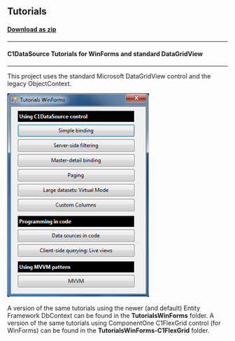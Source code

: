 ## Tutorials
#### [Download as zip](https://grapecity.github.io/DownGit/#/home?url=https://github.com/GrapeCity/ComponentOne-WinForms-Samples/tree/master/NetFramework\DataSource\VB\TutorialsWinForms-ObjectContext)
____
#### C1DataSource Tutorials for WinForms and standard DataGridView
____
This project uses the standard Microsoft DataGridView control and the legacy ObjectContext.

![screenshot](screenshot.png)

A version of the same tutorials using the newer (and default) Entity Framework DbContext can be found in the **TutorialsWinForms** folder.
A version of the same tutorials using ComponentOne C1FlexGrid control (for WinForms) can be found in the **TutorialsWinForms-C1FlexGrid** folder.
